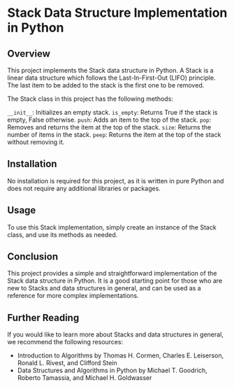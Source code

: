 # Stack Data Structure Implementation in Python

## Overview

This project implements the Stack data structure in Python. A Stack is a linear data structure which follows the Last-In-First-Out (LIFO) principle. The last item to be added to the stack is the first one to be removed.

The Stack class in this project has the following methods:

`__init__`: Initializes an empty stack.
`is_empty`: Returns True if the stack is empty, False otherwise.
`push`: Adds an item to the top of the stack.
`pop`: Removes and returns the item at the top of the stack.
`size`: Returns the number of items in the stack.
`peep`: Returns the item at the top of the stack without removing it.

## Installation

No installation is required for this project, as it is written in pure Python and does not require any additional libraries or packages.

## Usage

To use this Stack implementation, simply create an instance of the Stack class, and use its methods as needed.


## Conclusion

This project provides a simple and straightforward implementation of the Stack data structure in Python. It is a good starting point for those who are new to Stacks and data structures in general, and can be used as a reference for more complex implementations.

## Further Reading
If you would like to learn more about Stacks and data structures in general, we recommend the following resources:

- Introduction to Algorithms by Thomas H. Cormen, Charles E. Leiserson, Ronald L. Rivest, and Clifford Stein
- Data Structures and Algorithms in Python by Michael T. Goodrich, Roberto Tamassia, and Michael H. Goldwasser